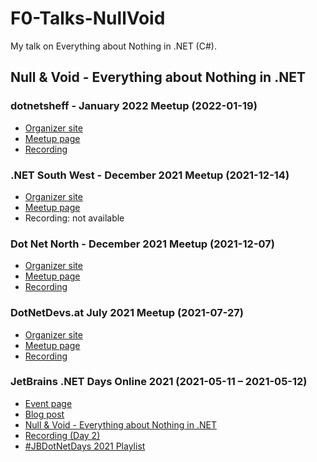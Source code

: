 # F0-Talks-NullVoid
My talk on Everything about Nothing in .NET (C#).

## Null & Void - Everything about Nothing in .NET

### dotnetsheff - January 2022 Meetup (2022-01-19)
- [Organizer site](https://dotnetsheff.co.uk/)
- [Meetup page](https://www.meetup.com/dotnetsheff/events/283070809/)
- [Recording](https://www.youtube.com/watch?v=SSEp_JgAt1E)

### .NET South West - December 2021 Meetup (2021-12-14)
- [Organizer site](https://www.meetup.com/dotnetsouthwest/)
- [Meetup page](https://www.meetup.com/dotnetsouthwest/events/279821093/)
- Recording: not available

### Dot Net North - December 2021 Meetup (2021-12-07)
- [Organizer site](https://dotnetnorth.org.uk/)
- [Meetup page](https://www.meetup.com/DotNetNorth/events/282377697/)
- [Recording](https://www.youtube.com/watch?v=V08poPZTYwI)

### DotNetDevs.at July 2021 Meetup (2021-07-27)
- [Organizer site](https://dotnetdevs.at/)
- [Meetup page](https://www.meetup.com/dotnet-austria/events/279531287/)
- [Recording](https://www.youtube.com/watch?v=pXTxSwNgukk)

### JetBrains .NET Days Online 2021 (2021-05-11 – 2021-05-12)
- [Event page](https://pages.jetbrains.com/dotnet-days-2021/)
- [Blog post](https://blog.jetbrains.com/dotnet/2021/05/19/jetbrains-net-days-online-2021-recordings-available/)
- [Null & Void - Everything about Nothing in .NET](https://youtu.be/h7uVMKPHGtM)
- [Recording (Day 2)](https://youtu.be/i9xwtGai9wk?t=18879)
- [#JBDotNetDays 2021 Playlist](https://youtube.com/playlist?list=PLQ176FUIyIUZLtQsoMfMfr_ZHCQGImMUp)
